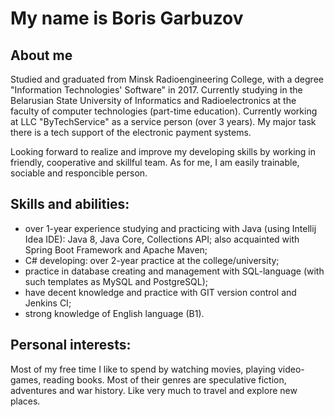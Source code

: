 # My name is Boris Garbuzov


## About me

Studied and graduated from Minsk Radioengineering College, with a degree "Information Technologies' Software" in 2017. Currently studying in the Belarusian State University of Informatics and Radioelectronics at the faculty of computer technologies (part-time education).
Currently working at LLC "ByTechService" as a service person (over 3 years). My major task there is a tech support of the electronic payment systems.

Looking forward to realize and improve my developing skills by working in friendly, cooperative and skillful team. As for me, I am easily trainable, sociable and responcible person.

## Skills and abilities:

  - over 1-year experience studying and practicing with Java (using Intellij Idea IDE): Java 8, Java Core, Collections API; also acquainted with Spring Boot Framework and Apache Maven;
  - C# developing: over 2-year practice at the college/university;
  - practice in database creating and management with SQL-language (with such templates as MySQL and PostgreSQL);
  - have decent knowledge and practice with GIT version control and Jenkins CI;
  - strong knowledge of English language (B1).
  
  
## Personal interests:

  Most of my free time I like to spend by watching movies, playing video-games, reading books. Most of their genres are speculative fiction, adventures and war history. Like very much to travel and explore new places.
